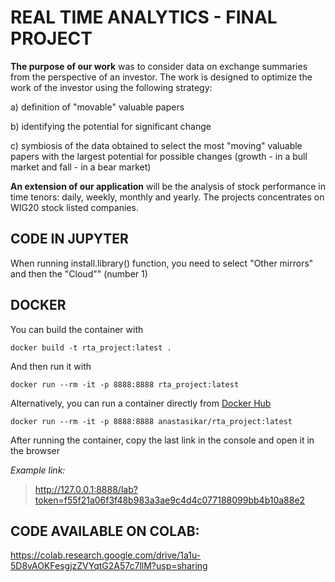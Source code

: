 
# REAL TIME ANALYTICS - FINAL PROJECT


**The purpose of our work** was to consider data on exchange summaries from the perspective of an investor.
The work is designed to optimize the work of the investor using the following strategy:

a) definition of "movable" valuable papers

b) identifying the potential for significant change

c) symbiosis of the data obtained to select the most "moving" valuable papers with the largest potential for possible changes (growth - in a bull market and fall - in a bear market)

**An extension of our application** will be the analysis of stock performance in time tenors: daily, weekly, monthly and yearly. The projects concentrates on WIG20 stock listed companies.


## CODE IN JUPYTER

When running install.library() function, you need to select "Other mirrors" and then the "Cloud"" (number 1)

##  DOCKER

You can build the container with
```
docker build -t rta_project:latest .
```
And then run it with

```
docker run --rm -it -p 8888:8888 rta_project:latest
```

Alternatively, you can run a container directly from [Docker Hub](https://hub.docker.com/r/anastasikar/rta_project)
```
docker run --rm -it -p 8888:8888 anastasikar/rta_project:latest
```

After running the container, copy the last link in the console and open it in the browser

*Example link:*
> http://127.0.0.1:8888/lab?token=f55f21a06f3f48b983a3ae9c4d4c077188099bb4b10a88e2

 

## CODE AVAILABLE ON COLAB:
https://colab.research.google.com/drive/1a1u-5D8vAOKFesgjzZVYqtG2A57c7llM?usp=sharing
